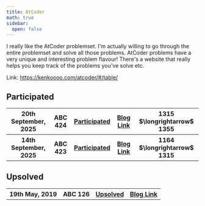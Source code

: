 ```yaml
---
title: AtCoder
math: true
sidebar:
  open: false
---
```


I really like the AtCoder problemset. I'm actually willing to go through the entire problemset and solve all those problems. AtCoder problems have a very unique and interesting problem flavour! There's a website that really helps you keep track of the problems you've solve etc. 

Link: https://kenkoooo.com/atcoder/#/table/

## Participated
<table>
  <tr>
    <th>20th September, 2025</th>
    <th>ABC 424</th>
    <th><a href="https://atcoder.jp/contests/abc424/submissions/me">Participated</a></th>
    <th><a href="/competitive_programming/atcoder/abc424/">Blog Link</a></th>
    <th>1315 $\longrightarrow$ 1355</th>
  </tr>
  <tr>
    <th>14th September, 2025</th>
    <th>ABC 423</th>
    <th><a href="https://atcoder.jp/contests/abc423/submissions/me">Participated</a></th>
    <th><a href="/competitive_programming/atcoder/abc423/">Blog Link</a></th>
    <th>1164 $\longrightarrow$ 1315</th>
  </tr>
</table>

## Upsolved
<table>
  <tr>
    <th>19th May, 2019</th>
    <th>ABC 126</th>
    <th><a href="https://atcoder.jp/contests/abc126/submissions/me">Upsolved</a></th>
    <th><a href="/competitive_programming/atcoder/abc126/">Blog Link</a></th>
  </tr>
</table>